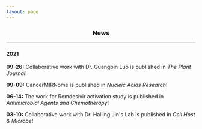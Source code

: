 ```yaml
---
layout: page
---
```


<div align="center"><h3>News</h3></div>

------------------------------------------

#### 2021

**09-26:** Collaborative work with Dr. Guangbin Luo is published in *The Plant Journal*!

**09-09:** CancerMIRNome is published in *Nucleic Acids Research*!

**06-14:** The work for Remdesivir activation study is published in *Antimicrobial Agents and Chemotherapy*!

**03-10:** Collaborative work with Dr. Hailing Jin's Lab is published in *Cell Host & Microbe*!
